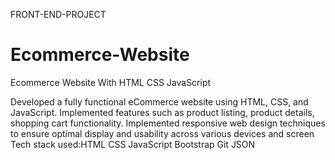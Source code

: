 FRONT-END-PROJECT
# Ecommerce-Website
Ecommerce Website With HTML CSS JavaScript 


Developed a fully functional eCommerce website using HTML, 
CSS, and JavaScript. Implemented features such as product 
listing, product details, shopping cart functionality.
Implemented responsive web design techniques to ensure 
optimal display and usability across various devices and screen 
Tech stack used:HTML CSS JavaScript Bootstrap Git JSON
